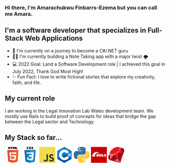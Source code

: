 ### Hi there, I'm Amarachukwu Finbarrs-Ezema but you can call me Amara.

## I'm a software developer that specializes in Full-Stack Web Applications

- 👑 I'm currently on a journey to become a C#/.NET guru
- ✍🏽 I'm currently building a Note Taking app with a major twist 🌪
- 💻 2022 Goal: Land a Software Development role | I achieved this goal in July 2022, Thank God Most High!
- ✨ Fun Fact: I love to write fictional stories that explore my creativity, faith, and life.

## My current role

I am working in the Legal Innovation Lab Wales development team. We mostly use Rails to build proof of concepts for ideas that bridge the gap between the Legal sector and Technology.

## My Stack so far...

<img src="Images\html5-icon.png" alt="HTML5 logo" width="50" height="50" /> <img src="Images\css.png" alt="CSS logo" width="50" height="50" /> <img src="Images\JavaScript-logo.png" alt="JS logo" width="50" height="50" /> <img src="Images\c-logo-4.png" alt="C# logo" width="50" height="50" /> <img src="Images\python-2.png" alt="Python logo" width="50" height="50" /> <img src="Images\Rails.png" alt="C# logo" width="50" height="50" /> <img src="Images\ruby.png" alt="Python logo" width="50" height="50" />
